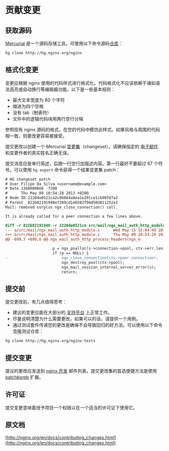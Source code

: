 # 贡献变更

## 获取源码
[Mercurial](https://www.mercurial-scm.org/) 是一个源码存储工具。可使用以下命令源码[仓库](http://hg.nginx.org/nginx?_ga=2.101961729.1619437240.1505835130-1890203964.1497190280)：

```bash
hg clone http://hg.nginx.org/nginx
```

## 格式化变更
变更应根据 nginx 使用的代码样式进行格式化。代码格式化不应该依赖于诸如语法高亮或自动换行等编辑器功能。以下是一些基本规则：

- 最大文本宽度为 80 个字符
- 缩进为四个空格
- 没有 tab（制表符）
- 文件中的逻辑代码块用两行空行分隔

参照现有 nginx 源码的格式，在您的代码中模仿此样式。如果风格与周围的代码相一致，则更改更容易被接受。

提交更改以创建一个 Mercurial [变更集](https://www.mercurial-scm.org/wiki/ChangeSet)（changeset）。请确保指定的 [电子邮件](https://www.mercurial-scm.org/wiki/QuickStart#Setting_a_username) 和变更作者的真实姓名正确无误。

提交消息应是单行简述，后跟一行空行加描述内容。第一行最好不要超过 67 个符号。可以使用 `hg export` 命令获得一个结果变更集 patch：

```diff
# HG changeset patch
# User Filipe Da Silva <username@example.com>
# Date 1368089668 -7200
#      Thu May 09 10:54:28 2013 +0200
# Node ID 2220de0521ca2c0b664a8ea1e201ce1cb90fd7a2
# Parent  822b82191940ef309cd1e6502f94d50d811252a1
Mail: removed surplus ngx_close_connection() call.

It is already called for a peer connection a few lines above.

diff -r 822b82191940 -r 2220de0521ca src/mail/ngx_mail_auth_http_module.c
--- a/src/mail/ngx_mail_auth_http_module.c      Wed May 15 15:04:49 2013 +0400
+++ b/src/mail/ngx_mail_auth_http_module.c      Thu May 09 10:54:28 2013 +0200
@@ -699,7 +699,6 @@ ngx_mail_auth_http_process_headers(ngx_m

                     p = ngx_pnalloc(s->connection->pool, ctx->err.len);
                     if (p == NULL) {
-                        ngx_close_connection(ctx->peer.connection);
                         ngx_destroy_pool(ctx->pool);
                         ngx_mail_session_internal_server_error(s);
                         return;
```

## 提交前
提交更改前，有几点值得思考：

- 建议的变更应能在大部分的 [支持平台](http://nginx.org/en/index.html#tested_os_and_platforms) 上正常工作。
- 尽量说明清楚为什么需要更改，如果可以的话，请提供一个用例。
- 通过测试套件传递您的更改是确保不会导致回归的好方法。可以使用以下命令克隆测试仓库：

```bash
hg clone http://hg.nginx.org/nginx-tests
```

## 提交变更
提议的更改应发送到 [nginx 开发](http://nginx.org/en/support.html#nginx_devel) 邮件列表。提交更改集的首选便捷方法是使用 [patchbomb](https://www.mercurial-scm.org/wiki/PatchbombExtension) 扩展。

## 许可证
提交变更意味着授予项目一个权限以在一个适当的许可证下使用它。

## 原文档

[http://nginx.org/en/docs/contributing_changes.html](http://nginx.org/en/docs/contributing_changes.html)
